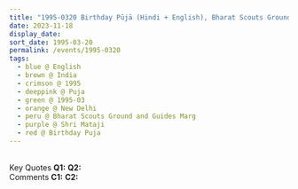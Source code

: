 ```yaml
---
title: "1995-0320 Birthday Pūjā (Hindi + English), Bharat Scouts Ground and Guides Marg, Nizamuddin, National Zoological Park, Sundar Nagar, New Delhi, India"
date: 2023-11-18
display_date: 
sort_date: 1995-03-20
permalink: /events/1995-0320
tags:
  - blue @ English
  - brown @ India
  - crimson @ 1995
  - deeppink @ Puja
  - green @ 1995-03
  - orange @ New Delhi
  - peru @ Bharat Scouts Ground and Guides Marg
  - purple @ Shri Mataji
  - red @ Birthday Puja  
---
```


<br>

<wave-list>
  <list-title color="DarkSeaGreen" width="55">Key Quotes</list-title>
  <list-item color="BlanchedAlmond" width="280"><b>Q1:</b> <i></i></list-item>
  <list-item color="Lavender" width="280"><b>Q2:</b> <i></i></list-item>
</wave-list>

<br>

<wave-list>
  <list-title color="DarkSeaGreen" width="55">Comments</list-title>
  <list-item color="BlanchedAlmond" width="280"><b>C1:</b> <i></i></list-item>
  <list-item color="Lavender" width="280"><b>C2:</b> <i></i></list-item>
</wave-list>